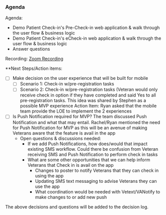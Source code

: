 ### Agenda

Agenda:

- Demo Patient Check-in's Pre-Check-in web application & walk through the user flow & business logic 
- Demo Patient Check-in's eCheck-in web application & walk through the user flow & business logic 
- Answer questions

Recording: [Zoom Recording](https://us06web.zoom.us/rec/share/ARVRBZKI0BkCorVNddemKAolHGGxIpPgpFfgNKJuSsz8h1Q12yDtQ6u9LwJVICED.P-q6KkmWgvNycEVm)

**Next Steps/Action items:

- [ ] Make decision on the user experience that will be built for mobile
    - [ ]  Scenario 1: Check-in w/pre-registration tasks 
    - [ ]  Scenario 2: Check-in w/pre-registration tasks (Veteran would only receive check in option if they have completed and said Yes to all pre-registration tasks.  This idea was shared by Stephen as a possible MVP experience
Action Item:  Ryan asked that the mobile team provide the LOE to implement the 2 experiences 

- [ ] Is Push Notification required for MVP? The team discussed Push Notification and what that may entail.  Rachel/Ryan mentioned the need for Push Notification for MVP as this will be an avenue of making Veterans aware that the feature is avail in the app
  - Open questions & discussions needed:
    -  If we add Push Notifications, how does/would that impact existing SMS workflow.  Could there be confusion from Veteran receiving SMS and Push Notification to perform check in tasks
    -  What are some other opportunities that we can help inform Veterans that Check in is avail on the app
       -  Changes to poster to notify Veterans that they can check in using the app
       -  Updating SMS text messaging to advise Veterans they can use the app
       -  What coordination would be needed with Vetext/VANotify to make changes to or add new push

The above decisions and questions will be added to the decision log. 
